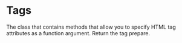# Tags
The class that contains methods that allow you to specify HTML tag attributes as a function argument. Return the tag prepare.
